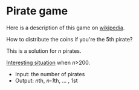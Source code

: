 Pirate game
=====================
Here is a description of this game on [wikipedia].

How to distribute the coins if you're the 5th pirate?

This is a solution for *n* pirates.

[Interesting situation] when *n*>200.

- Input: the number of pirates
- Output: *n*th, *n-1*th, ... , *1*st

[Wikipedia]: http://en.wikipedia.org/wiki/Pirate_game
[Interesting situation]: http://en.wikipedia.org/wiki/Pirate_game#extension
